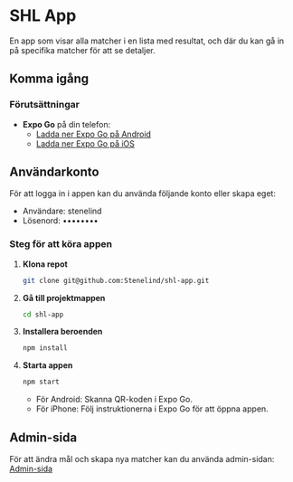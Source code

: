 # SHL App

En app som visar alla matcher i en lista med resultat, och där du kan gå in på specifika matcher för att se detaljer.

## Komma igång

### Förutsättningar

- **Expo Go** på din telefon:
  - [Ladda ner Expo Go på Android](https://play.google.com/store/apps/details?id=host.exp.exponent)
  - [Ladda ner Expo Go på iOS](https://apps.apple.com/us/app/expo-go/id982107779)

## Användarkonto
För att logga in i appen kan du använda följande konto eller skapa eget:  
- Användare: stenelind
- Lösenord: ••••••••

### Steg för att köra appen

1. **Klona repot**
   ```bash
   git clone git@github.com:Stenelind/shl-app.git

2. **Gå till projektmappen**  
   ```bash
   cd shl-app

3. **Installera beroenden**
    ```bash
    npm install
    ```
4. **Starta appen**
    ```bash
    npm start
    ```

    - För Android: Skanna QR-koden i Expo Go.
    - För iPhone: Följ instruktionerna i Expo Go för att öppna appen.

## Admin-sida
För att ändra mål och skapa nya matcher kan du använda admin-sidan:  
[Admin-sida](http://bucket-shl.s3-website.eu-north-1.amazonaws.com/)
